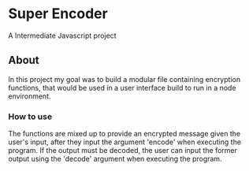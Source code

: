 # Super Encoder

A Intermediate Javascript project

## About

In this project my goal was to build a modular file containing encryption functions, that would be used in a user interface build to run in a node environment.

### How to use

The functions are mixed up to provide an encrypted message given the user's input, after they input the argument 'encode' when executing the program. If the output must be decoded, the user can input the former output using the 'decode' argument when executing the program.